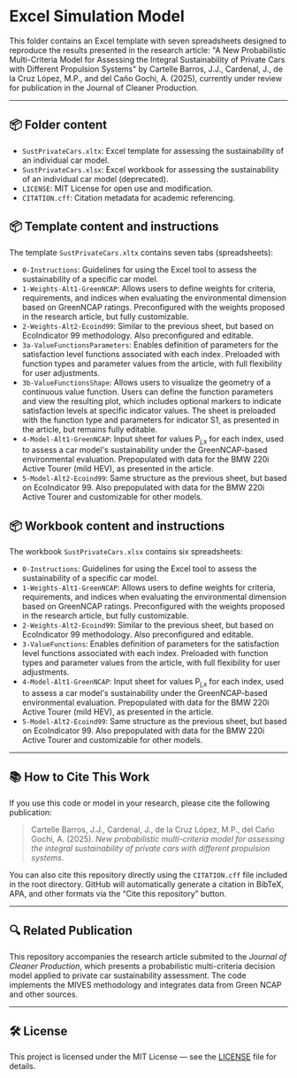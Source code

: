 # Excel Simulation Model

This folder contains an Excel template with seven spreadsheets designed to reproduce the results presented in the research article: "A New Probabilistic Multi-Criteria Model for Assessing the Integral Sustainability of Private Cars with Different Propulsion Systems" by Cartelle Barros, J.J., Cardenal, J., de la Cruz López, M.P., and del Caño Gochi, A. (2025), currently under review for publication in the Journal of Cleaner Production.

---
## 📦 Folder content

- `SustPrivateCars.xltx`: Excel template for assessing the sustainability of an individual car model.
- `SustPrivateCars.xlsx`: Excel workbook for assessing the sustainability of an individual car model (deprecated).
- `LICENSE`: MIT License for open use and modification.
- `CITATION.cff`: Citation metadata for academic referencing.

## 📦 Template content and instructions

The template `SustPrivateCars.xltx` contains seven tabs (spreadsheets):
- `0-Instructions`: Guidelines for using the Excel tool to assess the sustainability of a specific car model.
- `1-Weights-Alt1-GreenNCAP`: Allows users to define weights for criteria, requirements, and indices when evaluating the environmental dimension based on GreenNCAP ratings. Preconfigured with the weights proposed in the research article, but fully customizable.
- `2-Weights-Alt2-Ecoind99`: Similar to the previous sheet, but based on EcoIndicator 99 methodology. Also preconfigured and editable.
- `3a-ValueFunctionsParameters`: Enables definition of parameters for the satisfaction level functions associated with each index. Preloaded with function types and parameter values from the article, with full flexibility for user adjustments.
- `3b-ValueFunctionsShape`: Allows users to visualize the geometry of a continuous value function. Users can define the function parameters and view the resulting plot, which includes optional markers to indicate satisfaction levels at specific indicator values. The sheet is preloaded with the function type and parameters for indicator S1, as presented in the article, but remains fully editable.
- `4-Model-Alt1-GreenNCAP`: Input sheet for values P<sub>j,x</sub> for each index, used to assess a car model's sustainability under the GreenNCAP-based environmental evaluation. Prepopulated with data for the BMW 220i Active Tourer (mild HEV), as presented in the article.
- `5-Model-Alt2-Ecoind99`: Same structure as the previous sheet, but based on EcoIndicator 99. Also prepopulated with data for the BMW 220i Active Tourer and customizable for other models.

## 📦 Workbook content and instructions

The workbook `SustPrivateCars.xlsx` contains six spreadsheets:
- `0-Instructions`: Guidelines for using the Excel tool to assess the sustainability of a specific car model.
- `1-Weights-Alt1-GreenNCAP`: Allows users to define weights for criteria, requirements, and indices when evaluating the environmental dimension based on GreenNCAP ratings. Preconfigured with the weights proposed in the research article, but fully customizable.
- `2-Weights-Alt2-Ecoind99`: Similar to the previous sheet, but based on EcoIndicator 99 methodology. Also preconfigured and editable.
- `3-ValueFunctions`: Enables definition of parameters for the satisfaction level functions associated with each index. Preloaded with function types and parameter values from the article, with full flexibility for user adjustments.
- `4-Model-Alt1-GreenNCAP`: Input sheet for values P<sub>j,x</sub> for each index, used to assess a car model's sustainability under the GreenNCAP-based environmental evaluation. Prepopulated with data for the BMW 220i Active Tourer (mild HEV), as presented in the article.
- `5-Model-Alt2-Ecoind99`: Same structure as the previous sheet, but based on EcoIndicator 99. Also prepopulated with data for the BMW 220i Active Tourer and customizable for other models.

---

## 📚 How to Cite This Work

If you use this code or model in your research, please cite the following publication:

> Cartelle Barros, J.J., Cardenal, J., de la Cruz López, M.P., del Caño Gochi, A. (2025). *New probabilistic multi-criteria model for assessing the integral sustainability of private cars with different propulsion systems*.

You can also cite this repository directly using the `CITATION.cff` file included in the root directory. GitHub will automatically generate a citation in BibTeX, APA, and other formats via the “Cite this repository” button.

---

## 🔍 Related Publication

This repository accompanies the research article submited to the *Journal of Cleaner Production*, which presents a probabilistic multi-criteria decision model applied to private car sustainability assessment. The code implements the MIVES methodology and integrates data from Green NCAP and other sources.

---

## 🛠 License

This project is licensed under the MIT License — see the [LICENSE](https://github.com/jescarcar/SustainabilityAssessment/blob/main/LICENSE) file for details.
